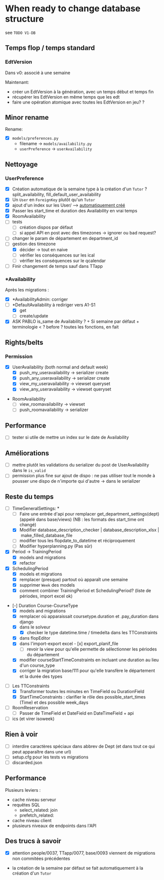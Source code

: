# When ready to change database structure

see `TODO V1-DB`

## Temps flop / temps standard

### EdtVersion

Dans v0: associé à une semaine

Maintenant:

- créer un EdtVersion à la génération, avec un temps début et temps fin
- récupérer les EdtVersion en même temps que les edt
- faire une opération atomique avec toutes les EdtVersion en jeu?
  ?

## Minor rename

Rename:

- [x] `models/preferences.py`
  - filename -> `models/availability.py`
  - `userPreference` -> `userAvailability`

## Nettoyage

### UserPreference

- [x] Création automatique de la semaine type à la création d'un `Tutor` ? split_availability, fill_default_user_availability
- [x] Un `User` en `ForeignKey` plutôt qu'un `Tutor`
- [x] ajout d'un index sur les User/ --> [automatiquement créé](https://docs.djangoproject.com/en/4.2/ref/models/fields/#foreignkey)
- [x] Passer les start_time et duration des Availability en vrai temps
- [x] RoomAvailability
- [ ] tests
  - [ ] création dispos par défaut
  - [ ] si appel API en post avec des timezones -> ignorer ou bad request?
- [ ] changer le param de département en department_id
- [ ] gestion des timezone
  - [x] décider -> tout en naive
  - [ ] vérifier les conséquences sur les ical
  - [ ] vérifier les conséquences sur le qcalendar
- [ ] Finir changement de temps sauf dans TTapp

### \*Availability

Après les migrations :

- [x] \*AvailabilityAdmin: corriger
- [ ] \*DefaultAvailability à rediriger vers A1-S1
  - [x] get
  - [ ] create/update
- [x] ASK PABLO is_same de Availability ? + Si semaine par défaut + terminologie < ? before ? toutes les fonctions, en fait

## Rights/belts

### Permission

- [x] UserAvailability (both normal and default week)
  - [x] push_my_useravailability -> serializer create
  - [x] push_any_useravailability -> serializer create
  - [x] view_my_useravailability -> viewset queryset
  - [x] view_any_useravailability -> viewset queryset
- RoomAvailability
  - [ ] view_roomavailability -> viewset
  - [ ] push_roomavailability -> serializer

## Performance

- [ ] tester si utile de mettre un index sur le date de Availability

## Améliorations

- [ ] mettre plutôt les validations du serializer du post de UserAvailability dans le `is_valid`
- [ ] permission plus fine sur ajout de dispo : ne pas utiliser tout le monde à pousser une dispo de n'importe qui d'autre -> dans le serializer

## Reste du temps

- [ ] TimeGeneralSettings: \*
  - [ ] Faire une entrée d'api pour remplacer get_department_settings(dept) (appelé dans base/views) (NB : les formats des start_time ont changé)
  - [x] Modifier database_description_checker | database_description_xlsx | make_filled_database_file
  - [ ] modifier tous les flopdate_to_datetime et réciproquement
  - [ ] Modifier hyperplanning.py (Pas sûr)
- [x] Period -> TrainingPeriod
  - [x] models and migrations
  - [x] refactor
- [x] SchedulingPeriod
  - [x] models et migrations
  - [x] remplacer (presque) partout où apparaît une semaine
  - [x] supprimer `Week` des models
  - [x] comment combiner TrainingPeriod et SchedulingPeriod? (liste de périodes, import excel ok)
- [-] Duration Course-CourseType
  - [x] models and migrations
  - [x] remplacer où apparaissait coursetype.duration et .pay_duration dans django
  - [x] dans le solveur
    - [x] checker le type datetime.time / timedelta dans les TTConstraints
  - [x] dans flopEditor
  - [x] dans l'import-export excel
        - [x] export_planif_file
    - [ ] revoir la view pour qu'elle permette de sélectionner les périodes du département
  - [x] modifier courseStartTimeConstraints en incluant une duration au lieu d'un course_type
  - [x] corriger la migration base/111 pour qu'elle transfère le département et la durée des types
- [ ] Les TTConstraints
  - [x] Transformer toutes les minutes en TimeField ou DurationField
  - [x] StartTimeConstraints : clarifier le rôle des possible_start_times (Time) et des possible week_days
- [ ] RoomReservation
  - [ ] Passer de TimeField et DateField en DateTimeField + api
- [ ] ics (et virer isoweek)

## Rien à voir

- [ ] interdire caractères spéciaux dans abbrev de Dept (et dans tout ce qui peut apparaître dans une url)
- [ ] setup.cfg pour les tests vs migrations
- [ ] discarded.json

## Performance

Plusieurs leviers :

- cache niveau serveur
- requêtes SQL
  - select_related: join
  - prefetch_related:
- cache niveau client
- plusieurs niveaux de endpoints dans l'API

## Des trucs à savoir

- [x] attention people/0037, TTapp/0077, base/0093 viennent de migrations non commitées précédentes
- la création de la semaine par défaut se fait automatiquement à la création d'un `Tutor`
